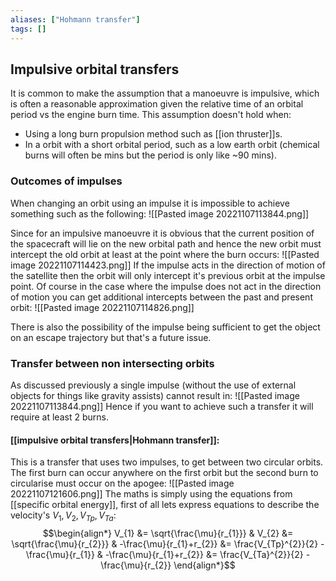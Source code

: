 ```yaml
---
aliases: ["Hohmann transfer"]
tags: []
---
```


## Impulsive orbital transfers
It is common to make the assumption that a manoeuvre is impulsive, which is often a reasonable approximation given the relative time of an orbital period vs the engine burn time. This assumption doesn't hold when:
- Using a long burn propulsion method such as [[ion thruster]]s.
- In a orbit with a short orbital period, such as a low earth orbit (chemical burns will often be mins but the period is only like ~90 mins).

### Outcomes of impulses
When changing an orbit using an impulse it is impossible to achieve something such as the following:
![[Pasted image 20221107113844.png]]

Since for an impulsive manoeuvre it is obvious that the current position of the spacecraft will lie on the new orbital path and hence the new orbit must intercept the old orbit at least at the point where the burn occurs:
![[Pasted image 20221107114423.png]]
If the impulse acts in the direction of motion of the satellite then the orbit will only intercept it's previous orbit at the impulse point. Of course in the case where the impulse does not act in the direction of motion you can get additional intercepts between the past and present orbit:
![[Pasted image 20221107114826.png]]

There is also the possibility of the impulse being sufficient to get the object on an escape trajectory but that's a future issue.

### Transfer between non intersecting orbits  
As discussed previously a single impulse (without the use of external objects for things like gravity assists) cannot result in:
![[Pasted image 20221107113844.png]]
Hence if you want to achieve such a transfer it will require at least 2 burns. 

#### [[impulsive orbital transfers|Hohmann transfer]]:
This is a transfer that uses two impulses, to get between two circular orbits. The first burn can occur anywhere on the first orbit but the second burn to circularise must occur on the apogee:
![[Pasted image 20221107121606.png]]
The maths is simply using the equations from [[specific orbital energy]], first of all lets express equations to describe the velocity's $V_{1},V_{2},V_{Tp},V_{Ta}$: 
$$\begin{align*}
 V_{1} &= \sqrt{\frac{\mu}{r_{1}}} & V_{2} &= \sqrt{\frac{\mu}{r_{2}}} & -\frac{\mu}{r_{1}+r_{2}} &= \frac{V_{Tp}^{2}}{2} - \frac{\mu}{r_{1}} & -\frac{\mu}{r_{1}+r_{2}} &= \frac{V_{Ta}^{2}}{2} - \frac{\mu}{r_{2}}
\end{align*}$$



